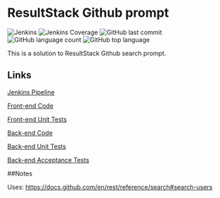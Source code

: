 # ResultStack Github prompt

![Jenkins](https://img.shields.io/jenkins/build/http/trevorism-build.eastus.cloudapp.azure.com/rs-github)
![Jenkins Coverage](https://img.shields.io/jenkins/coverage/jacoco/http/trevorism-build.eastus.cloudapp.azure.com/rs-github)
![GitHub last commit](https://img.shields.io/github/last-commit/trevorism/rs-github)
![GitHub language count](https://img.shields.io/github/languages/count/trevorism/rs-github)
![GitHub top language](https://img.shields.io/github/languages/top/trevorism/rs-github)

This is a solution to ResultStack Github search prompt.

## Links

[Jenkins Pipeline](https://trevorism-build.eastus.cloudapp.azure.com/job/rs-github/)

[Front-end Code](https://github.com/trevorism/rs-github/tree/master/src/app)

[Front-end Unit Tests](https://github.com/trevorism/rs-github/tree/master/src/app/test/unit)

[Back-end Code](https://github.com/trevorism/rs-github/tree/master/src/main)

[Back-end Unit Tests](https://github.com/trevorism/rs-github/tree/master/src/test)

[Back-end Acceptance Tests](https://github.com/trevorism/rs-github/tree/master/src/acceptance)

##Notes

Uses: https://docs.github.com/en/rest/reference/search#search-users

